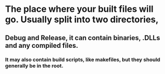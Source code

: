 # The place where your built files will go. Usually split into two directories, 

## Debug and Release, it can contain binaries, .DLLs and any compiled files. 

### It may also contain build scripts, like makefiles, but they should generally be in the root.